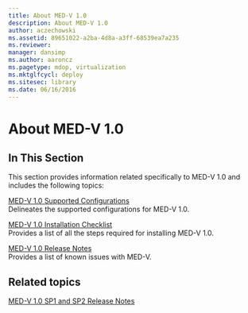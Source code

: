 ```yaml
---
title: About MED-V 1.0
description: About MED-V 1.0
author: aczechowski
ms.assetid: 89651022-a2ba-4d8a-a3ff-68539ea7a235
ms.reviewer: 
manager: dansimp
ms.author: aaroncz
ms.pagetype: mdop, virtualization
ms.mktglfcycl: deploy
ms.sitesec: library
ms.date: 06/16/2016
---
```



# About MED-V 1.0


## In This Section


This section provides information related specifically to MED-V 1.0 and includes the following topics:

<a href="" id="med-v-1-0-supported-configurations"></a>[MED-V 1.0 Supported Configurations](med-v-10-supported-configurationsmedv-10.md)  
Delineates the supported configurations for MED-V 1.0.

<a href="" id="med-v-1-0-installation-checklist"></a>[MED-V 1.0 Installation Checklist](med-v-10-installation-checklist.md)  
Provides a list of all the steps required for installing MED-V 1.0.

<a href="" id="med-v-1-0-release-notes"></a>[MED-V 1.0 Release Notes](med-v-10-release-notesmedv-10.md)  
Provides a list of known issues with MED-V.

## Related topics


[MED-V 1.0 SP1 and SP2 Release Notes](med-v-10-sp1-and-sp2-release-notesmedv-10-sp1.md)

 

 





